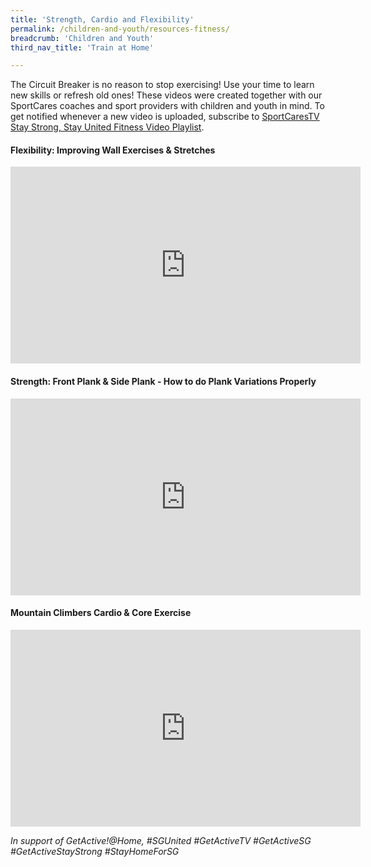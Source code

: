 ```yaml
---
title: 'Strength, Cardio and Flexibility'
permalink: /children-and-youth/resources-fitness/
breadcrumb: 'Children and Youth'
third_nav_title: 'Train at Home'

---
```



The Circuit Breaker is no reason to stop exercising! Use your time to learn new skills or refresh old ones! These videos were created together with our SportCares coaches and sport providers with children and youth in mind. 
To get notified whenever a new video is uploaded, subscribe to [SportCaresTV Stay Strong, Stay United Fitness Video Playlist](https://www.youtube.com/playlist?list=PLcB7q5Kh1WQp429yGtLz9sApMMJVkysNR).

#### Flexibility: Improving Wall Exercises & Stretches
<iframe width="560" height="315" src="https://www.youtube.com/embed/0GtvrhP4OZU" frameborder="0" allow="accelerometer; autoplay; encrypted-media; gyroscope; picture-in-picture" allowfullscreen></iframe>

#### Strength: Front Plank & Side Plank - How to do Plank Variations Properly
<iframe width="560" height="315" src="https://www.youtube.com/embed/i86nmA3ppgs" frameborder="0" allow="accelerometer; autoplay; encrypted-media; gyroscope; picture-in-picture" allowfullscreen></iframe>

#### Mountain Climbers Cardio & Core Exercise
<iframe width="560" height="315" src="https://www.youtube.com/embed/6GT6V-FOt0I" frameborder="0" allow="accelerometer; autoplay; encrypted-media; gyroscope; picture-in-picture" allowfullscreen></iframe>

*In support of GetActive!@Home, #SGUnited #GetActiveTV #GetActiveSG #GetActiveStayStrong #StayHomeForSG*
